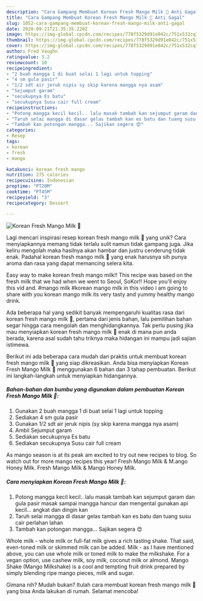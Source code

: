 ```yaml
---
description: "Cara Gampang Membuat Korean Fresh Mango Milk 🥭 Anti Gagal"
title: "Cara Gampang Membuat Korean Fresh Mango Milk 🥭 Anti Gagal"
slug: 1052-cara-gampang-membuat-korean-fresh-mango-milk-anti-gagal
date: 2020-09-21T21:35:35.220Z
image: https://img-global.cpcdn.com/recipes/778f5329d91e042c/751x532cq70/korean-fresh-mango-milk-🥭-foto-resep-utama.jpg
thumbnail: https://img-global.cpcdn.com/recipes/778f5329d91e042c/751x532cq70/korean-fresh-mango-milk-🥭-foto-resep-utama.jpg
cover: https://img-global.cpcdn.com/recipes/778f5329d91e042c/751x532cq70/korean-fresh-mango-milk-🥭-foto-resep-utama.jpg
author: Fred Vaughn
ratingvalue: 3.2
reviewcount: 10
recipeingredient:
- "2 buah mangga 1 di buat selai 1 lagi untuk topping"
- "4 sm gula pasir"
- "1/2 sdt air jeruk nipis sy skip karena mangga nya asam"
- "Sejumput garam"
- "secukupnya Es batu"
- "secukupnya Susu cair full cream"
recipeinstructions:
- "Potong mangga kecil kecil.. lalu masak tambah kan sejumput garam dan gula pasir masak sampai mangga hancur dan mengental gunakan api kecil... angkat dan dingin kan"
- "Taruh selai mangga di dasar gelas tambah kan es batu dan tuang susu cair perlahan lahan"
- "Tambah kan potongan mangga... Sajikan segera 😍"
categories:
- Resep
tags:
- korean
- fresh
- mango

katakunci: korean fresh mango 
nutrition: 275 calories
recipecuisine: Indonesian
preptime: "PT20M"
cooktime: "PT45M"
recipeyield: "3"
recipecategory: Dessert

---
```



![Korean Fresh Mango Milk 🥭](https://img-global.cpcdn.com/recipes/778f5329d91e042c/751x532cq70/korean-fresh-mango-milk-🥭-foto-resep-utama.jpg)

Lagi mencari inspirasi resep korean fresh mango milk 🥭 yang unik? Cara menyiapkannya memang tidak terlalu sulit namun tidak gampang juga. Jika keliru mengolah maka hasilnya akan hambar dan justru cenderung tidak enak. Padahal korean fresh mango milk 🥭 yang enak harusnya sih punya aroma dan rasa yang dapat memancing selera kita.

Easy way to make korean fresh mango milk!! This recipe was based on the fresh milk that we had when we went to Seoul, SoKor!! Hope you&#39;ll enjoy this vid and. #mango milk #korean mango milk in this video i am going to share with you korean mango milk its very tasty and yummy healthy mango drink.

Ada beberapa hal yang sedikit banyak mempengaruhi kualitas rasa dari korean fresh mango milk 🥭, pertama dari jenis bahan, lalu pemilihan bahan segar hingga cara mengolah dan menghidangkannya. Tak perlu pusing jika mau menyiapkan korean fresh mango milk 🥭 enak di mana pun anda berada, karena asal sudah tahu triknya maka hidangan ini mampu jadi sajian istimewa.


Berikut ini ada beberapa cara mudah dan praktis untuk membuat korean fresh mango milk 🥭 yang siap dikreasikan. Anda bisa menyiapkan Korean Fresh Mango Milk 🥭 menggunakan 6 bahan dan 3 tahap pembuatan. Berikut ini langkah-langkah untuk menyiapkan hidangannya.

<!--inarticleads1-->

##### Bahan-bahan dan bumbu yang digunakan dalam pembuatan Korean Fresh Mango Milk 🥭:

1. Gunakan 2 buah mangga 1 di buat selai 1 lagi untuk topping
1. Sediakan 4 sm gula pasir
1. Gunakan 1/2 sdt air jeruk nipis (sy skip karena mangga nya asam)
1. Ambil Sejumput garam
1. Sediakan secukupnya Es batu
1. Sediakan secukupnya Susu cair full cream


As mango season is at its peak am excited to try out new recipes to blog. So watch out for more mango recipes this year! Fresh Mango Milk &amp; M.ango Honey Milk. Fresh Mango Milk &amp; Mango Honey Milk. 

<!--inarticleads2-->

##### Cara menyiapkan Korean Fresh Mango Milk 🥭:

1. Potong mangga kecil kecil.. lalu masak tambah kan sejumput garam dan gula pasir masak sampai mangga hancur dan mengental gunakan api kecil... angkat dan dingin kan
1. Taruh selai mangga di dasar gelas tambah kan es batu dan tuang susu cair perlahan lahan
1. Tambah kan potongan mangga... Sajikan segera 😍


Whole milk - whole milk or full-fat milk gives a rich tasting shake. That said, even-toned milk or skimmed milk can be added. Milk - as I have mentioned above, you can use whole milk or toned milk to make the milkshake. For a vegan option, use cashew milk, soy milk, coconut milk or almond. Mango Shake (Mango Milkshake) is a cool and tempting fruit drink prepared by simply blending ripe mango pieces, milk and sugar. 

Gimana nih? Mudah bukan? Itulah cara membuat korean fresh mango milk 🥭 yang bisa Anda lakukan di rumah. Selamat mencoba!
